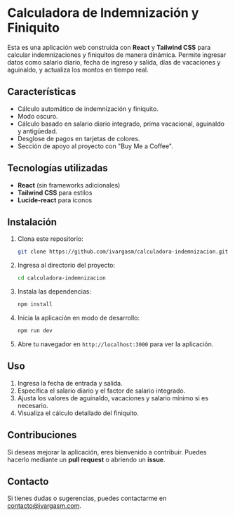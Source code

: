 # Calculadora de Indemnización y Finiquito

Esta es una aplicación web construida con **React** y **Tailwind CSS** para calcular indemnizaciones y finiquitos de manera dinámica. Permite ingresar datos como salario diario, fecha de ingreso y salida, días de vacaciones y aguinaldo, y actualiza los montos en tiempo real.

## Características
- Cálculo automático de indemnización y finiquito.
- Modo oscuro.
- Cálculo basado en salario diario integrado, prima vacacional, aguinaldo y antigüedad.
- Desglose de pagos en tarjetas de colores.
- Sección de apoyo al proyecto con "Buy Me a Coffee".

## Tecnologías utilizadas
- **React** (sin frameworks adicionales)
- **Tailwind CSS** para estilos
- **Lucide-react** para íconos

## Instalación
1. Clona este repositorio:
   ```sh
   git clone https://github.com/ivargasm/calculadora-indemnizacion.git
   ```
2. Ingresa al directorio del proyecto:
   ```sh
   cd calculadora-indemnizacion
   ```
3. Instala las dependencias:
   ```sh
   npm install
   ```
4. Inicia la aplicación en modo de desarrollo:
   ```sh
   npm run dev
   ```
5. Abre tu navegador en `http://localhost:3000` para ver la aplicación.

## Uso
1. Ingresa la fecha de entrada y salida.
2. Especifica el salario diario y el factor de salario integrado.
3. Ajusta los valores de aguinaldo, vacaciones y salario mínimo si es necesario.
4. Visualiza el cálculo detallado del finiquito.

## Contribuciones
Si deseas mejorar la aplicación, eres bienvenido a contribuir. Puedes hacerlo mediante un **pull request** o abriendo un **issue**.

## Contacto
Si tienes dudas o sugerencias, puedes contactarme en contacto@ivargasm.com.

